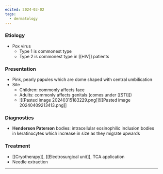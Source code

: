 ```yaml
---
edited: 2024-03-02
tags:
  - dermatology
---
```

### Etiology
- Pox virus 
	- Type 1 is commonest type
	- Type 2 is commonest type in [[HIV]] patients

### Presentation
- Pink, pearly papules which are dome shaped with central umbilication
- Site
	- Children: commonly affects face
	- Adults: commonly affects genitals (comes under [[STI]])
	- ![[Pasted image 20240315183229.png]]![[Pasted image 20240409213413.png]]
### Diagnostics
- **Henderson Paterson** bodies: intracellular eosinophilic inclusion bodies in keratinocytes which increase in size as they migrate upwards 

### Treatment
- [[Cryotherapy]], [[Electrosurgical unit]], TCA application
- Needle extraction

---
